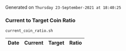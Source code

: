 Generated on `Thursday 23-September-2021 at 18:40:25`

### Current to Target Coin Ratio
`current_coin_ratio.sh`

Date|Current|Target|Ratio
---|---|---|---
